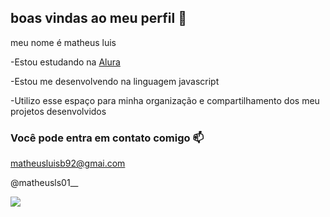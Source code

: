 ## boas vindas ao meu perfil 💙

meu nome é matheus luis 

-Estou estudando na [Alura](https://WWW.alura.com.br)

-Estou me desenvolvendo na linguagem javascript

-Utilizo esse espaço para minha organização e compartilhamento dos meu projetos desenvolvidos 

### Você pode entra em contato comigo 📫

matheusluisb92@gmai.com

@matheusls01__ 

![](https://media1.tenor.com/m/X1UBzspDL3kAAAAC/burn-in-hell-elmo.gif)

